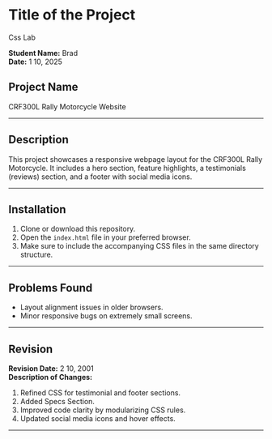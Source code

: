 # Title of the Project
   Css Lab

**Student Name:** Brad  
**Date:** 1 10, 2025

## Project Name
CRF300L Rally Motorcycle Website 

---

## Description
This project showcases a responsive webpage layout for the CRF300L Rally Motorcycle. It includes a hero section, feature highlights, a testimonials (reviews) section, and a footer with social media icons.

---

## Installation
1. Clone or download this repository.
2. Open the `index.html` file in your preferred browser.
3. Make sure to include the accompanying CSS files in the same directory structure.

---

## Problems Found
- Layout alignment issues in older browsers.
- Minor responsive bugs on extremely small screens.

---

## Revision
**Revision Date:** 2 10, 2001  
**Description of Changes:**  
1. Refined CSS for testimonial and footer sections.
2. Added Specs Section.  
2. Improved code clarity by modularizing CSS rules.  
3. Updated social media icons and hover effects.

---

